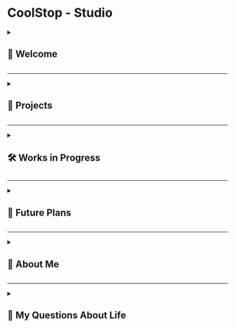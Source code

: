 # CoolStop - Studio  

<details><summary><h2>👋 Welcome</h2></summary>

CoolStop Studio is my personal organization, grouping and organizing all my accounts:

- **CoolStopSchool** – my school account  
- **CoolStopCode** – home account  
- **GarrisonCool1** – my original account, im locked out  

Feel free to check out my repos. Don’t got that many right now, will unprivate some more soon.  

</details>

---

<details><summary><h2>🚀 Projects</h2></summary>

Here’s the stuff I’ve actually finished (or at least finished *enough* to move on).  

<details><summary><h3>Flippy Tile</h3></summary>

- A simple game about flipping tiles  
- No internet required, just a static page  
- Great for speedrunning  
- Make the whole grid the same color to win  

</details>

<details><summary><h3>GDS Chat</h3></summary>

- A chat app that doesn’t ask for an email  
- Just pick a username and password, then message people  
- No censorship, no limitations, no moderation  
- Group chats + a ton of settings (GDS Chat 4)  

</details>

<details><summary><h3>Gary’s RNG</h3></summary>

- A game about rolling for random chances  
- Has an inventory system to track everything you’ve rolled  
- Inspired by Sol’s RNG  

</details>

</details>

---

<details><summary><h2>🛠️ Works in Progress</h2></summary>

These are the things I’m *currently* working on (or at least thinking about working on).  

<details><summary><h3>OrBit - Online Interpreter</h3></summary>

- An interpreter for a programming language I made  
- Kinda like TypeScript but different  
- Has “Modifiers” that change how variables work  
- Built to be logical and predictable (unlike JavaScript)  

</details>

<details><summary><h3>Panda TD X</h3></summary>

- A tower defense game about pandas and bamboo  
- Originally a Scratch game I made, now ported to JS  
- My most ambitious project so far  

</details>

</details>

---

<details><summary><h2>🌟 Future Plans</h2></summary>

Things I *might* do if I ever feel like it.  

<details><summary><h3>Use Godot</h3></summary>

- I know a little, but not much  
- Want to make actual games for Steam or something  
- Maybe even make some $$$  
- (I am broke)  

</details>

<details><summary><h3>Panda TD 2 X</h3></summary>

- Maybe someday  
- Probably in Godot instead of JavaScript  
- Basically Panda TD but actually a *real* game  

</details>

<details><summary><h3>Flippy Tile 2</h3></summary>

- A sequel to Flippy Tile  
- This time, an actual game, not just a toy website  
- Might be in Godot, might stay in JS (since online multiplayer makes sense for this)  

</details>

</details>

---

<details><summary><h2>👤 About Me</h2></summary>

- new to programming
- Unprofessional
- I hate JavaScript, but I keep using it anyway  
- US 🇺🇸
- super cool
- I hate writing READMEs
- 
</details>

---

<details><summary><h2>🤔 My Questions About Life</h2></summary>

- Why would anyone use VS2022 when VSCode exists
- Why doesn’t Windows come with a built-in way to run C and C++
- Why CSS exist so bad
- Who designed JavaScript error messages
- How do I actually get traction on my projects  
- Why am I still writing these
- Why am I putting so much effort into this README that nobody will see anyway

</details>
